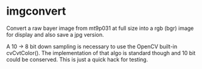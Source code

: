   imgconvert
=======

Convert a raw bayer image from mt9p031 at full size into a rgb (bgr)
image for display and also save a jpg version. 

A 10 -> 8 bit down sampling is necessary to use the OpenCV built-in 
cvCvtColor(). The implementation of that algo is standard though and 10 bit 
could be conserved. This is just a quick hack for testing.



